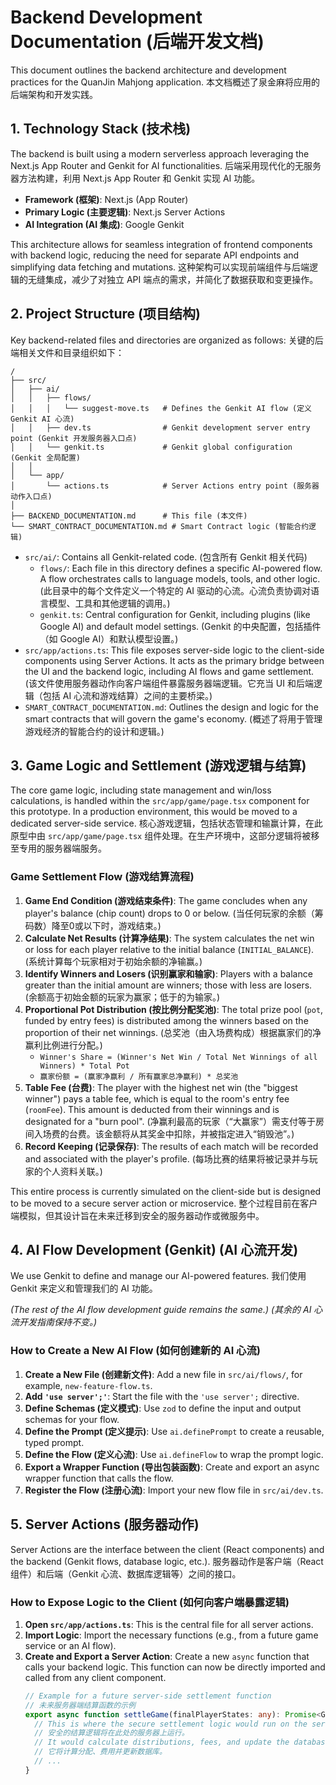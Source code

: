 
# Backend Development Documentation (后端开发文档)

This document outlines the backend architecture and development practices for the QuanJin Mahjong application.
本文档概述了泉金麻将应用的后端架构和开发实践。

## 1. Technology Stack (技术栈)

The backend is built using a modern serverless approach leveraging the Next.js App Router and Genkit for AI functionalities.
后端采用现代化的无服务器方法构建，利用 Next.js App Router 和 Genkit 实现 AI 功能。

-   **Framework (框架)**: Next.js (App Router)
-   **Primary Logic (主要逻辑)**: Next.js Server Actions
-   **AI Integration (AI 集成)**: Google Genkit

This architecture allows for seamless integration of frontend components with backend logic, reducing the need for separate API endpoints and simplifying data fetching and mutations.
这种架构可以实现前端组件与后端逻辑的无缝集成，减少了对独立 API 端点的需求，并简化了数据获取和变更操作。

## 2. Project Structure (项目结构)

Key backend-related files and directories are organized as follows:
关键的后端相关文件和目录组织如下：

```
/
├── src/
│   ├── ai/
│   │   ├── flows/
│   │   │   └── suggest-move.ts   # Defines the Genkit AI flow (定义 Genkit AI 心流)
│   │   ├── dev.ts                # Genkit development server entry point (Genkit 开发服务器入口点)
│   │   └── genkit.ts             # Genkit global configuration (Genkit 全局配置)
│   │
│   └── app/
│       └── actions.ts            # Server Actions entry point (服务器动作入口点)
│
├── BACKEND_DOCUMENTATION.md      # This file (本文件)
└── SMART_CONTRACT_DOCUMENTATION.md # Smart Contract logic (智能合约逻辑)
```

-   `src/ai/`: Contains all Genkit-related code. (包含所有 Genkit 相关代码)
    -   `flows/`: Each file in this directory defines a specific AI-powered flow. A flow orchestrates calls to language models, tools, and other logic. (此目录中的每个文件定义一个特定的 AI 驱动的心流。心流负责协调对语言模型、工具和其他逻辑的调用。)
    -   `genkit.ts`: Central configuration for Genkit, including plugins (like Google AI) and default model settings. (Genkit 的中央配置，包括插件（如 Google AI）和默认模型设置。)
-   `src/app/actions.ts`: This file exposes server-side logic to the client-side components using Server Actions. It acts as the primary bridge between the UI and the backend logic, including AI flows and game settlement. (该文件使用服务器动作向客户端组件暴露服务器端逻辑。它充当 UI 和后端逻辑（包括 AI 心流和游戏结算）之间的主要桥梁。)
-   `SMART_CONTRACT_DOCUMENTATION.md`: Outlines the design and logic for the smart contracts that will govern the game's economy. (概述了将用于管理游戏经济的智能合约的设计和逻辑。)

## 3. Game Logic and Settlement (游戏逻辑与结算)

The core game logic, including state management and win/loss calculations, is handled within the `src/app/game/page.tsx` component for this prototype. In a production environment, this would be moved to a dedicated server-side service.
核心游戏逻辑，包括状态管理和输赢计算，在此原型中由 `src/app/game/page.tsx` 组件处理。在生产环境中，这部分逻辑将被移至专用的服务器端服务。

### Game Settlement Flow (游戏结算流程)

1.  **Game End Condition (游戏结束条件)**: The game concludes when any player's balance (chip count) drops to 0 or below. (当任何玩家的余额（筹码数）降至0或以下时，游戏结束。)
2.  **Calculate Net Results (计算净结果)**: The system calculates the net win or loss for each player relative to the initial balance (`INITIAL_BALANCE`). (系统计算每个玩家相对于初始余额的净输赢。)
3.  **Identify Winners and Losers (识别赢家和输家)**: Players with a balance greater than the initial amount are winners; those with less are losers. (余额高于初始金额的玩家为赢家；低于的为输家。)
4.  **Proportional Pot Distribution (按比例分配奖池)**: The total prize pool (`pot`, funded by entry fees) is distributed among the winners based on the proportion of their net winnings. (总奖池（由入场费构成）根据赢家们的净赢利比例进行分配。)
    -   `Winner's Share = (Winner's Net Win / Total Net Winnings of all Winners) * Total Pot`
    -   `赢家份额 = (赢家净赢利 / 所有赢家总净赢利) * 总奖池`
5.  **Table Fee (台费)**: The player with the highest net win (the "biggest winner") pays a table fee, which is equal to the room's entry fee (`roomFee`). This amount is deducted from their winnings and is designated for a "burn pool". (净赢利最高的玩家（“大赢家”）需支付等于房间入场费的台费。该金额将从其奖金中扣除，并被指定进入“销毁池”。)
6.  **Record Keeping (记录保存)**: The results of each match will be recorded and associated with the player's profile. (每场比赛的结果将被记录并与玩家的个人资料关联。)

This entire process is currently simulated on the client-side but is designed to be moved to a secure server action or microservice.
整个过程目前在客户端模拟，但其设计旨在未来迁移到安全的服务器动作或微服务中。

## 4. AI Flow Development (Genkit) (AI 心流开发)

We use Genkit to define and manage our AI-powered features.
我们使用 Genkit 来定义和管理我们的 AI 功能。

*(The rest of the AI flow development guide remains the same.)*
*(其余的 AI 心流开发指南保持不变。)*

### How to Create a New AI Flow (如何创建新的 AI 心流)

1.  **Create a New File (创建新文件)**: Add a new file in `src/ai/flows/`, for example, `new-feature-flow.ts`.
2.  **Add `'use server';'`**: Start the file with the `'use server';` directive.
3.  **Define Schemas (定义模式)**: Use `zod` to define the input and output schemas for your flow.
4.  **Define the Prompt (定义提示)**: Use `ai.definePrompt` to create a reusable, typed prompt.
5.  **Define the Flow (定义心流)**: Use `ai.defineFlow` to wrap the prompt logic.
6.  **Export a Wrapper Function (导出包装函数)**: Create and export an async wrapper function that calls the flow.
7.  **Register the Flow (注册心流)**: Import your new flow file in `src/ai/dev.ts`.

## 5. Server Actions (服务器动作)

Server Actions are the interface between the client (React components) and the backend (Genkit flows, database logic, etc.).
服务器动作是客户端（React 组件）和后端（Genkit 心流、数据库逻辑等）之间的接口。

### How to Expose Logic to the Client (如何向客户端暴露逻辑)

1.  **Open `src/app/actions.ts`**: This is the central file for all server actions.
2.  **Import Logic**: Import the necessary functions (e.g., from a future game service or an AI flow).
3.  **Create and Export a Server Action**: Create a new `async` function that calls your backend logic. This function can now be directly imported and called from any client component.
    ```typescript
    // Example for a future server-side settlement function
    // 未来服务器端结算函数的示例
    export async function settleGame(finalPlayerStates: any): Promise<GameResult> {
      // This is where the secure settlement logic would run on the server.
      // 安全的结算逻辑将在此处的服务器上运行。
      // It would calculate distributions, fees, and update the database.
      // 它将计算分配、费用并更新数据库。
      // ...
    }
    ```

